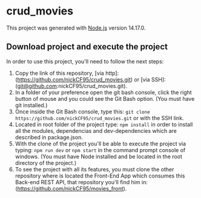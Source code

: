 # crud_movies


This project was generated with [Node.js](https://nodejs.org/es/) version 14.17.0.

## Download project and execute the project
In order to use this project, you'll need to follow the next steps:
1. Copy the link of this repository, [via http]:(https://github.com/nickCF95/crud_movies.git) or [via SSH]:(git@github.com:nickCF95/crud_movies.git).
2. In a folder of your preference open the git bash console, click the right button of mouse and you could see the Git Bash option. (You must have git installed.)
3. Once inside the Git Bash console, type this: `git clone https://github.com/nickCF95/crud_movies.git` or with the SSH link.
4. Located in root folder of the project type: `npm install` in order to install all the modules, dependencias and dev-dependencies which are described in package.json.
5. With the clone of the project you'll be able to execute the project via typing: `npm run dev` or `npm start` in the command prompt console of windows. (You must have Node installed and be located in the root directory of the project.)
6. To see the project with all its features, you must clone the other repository where is located the Front-End App which consumes this Back-end REST API, that repository you'll find him in: (https://github.com/nickCF95/movies_front).


